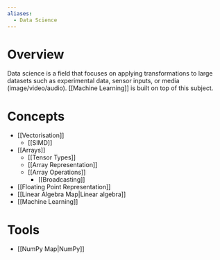 ```yaml
---
aliases:
  - Data Science
---
```

# Overview
Data science is a field that focuses on applying transformations to large datasets such as experimental data, sensor inputs, or media (image/video/audio). [[Machine Learning]] is built on top of this subject.

# Concepts
- [[Vectorisation]]
	- [[SIMD]]
- [[Arrays]]
	- [[Tensor Types]]
	- [[Array Representation]]
	- [[Array Operations]]
		- [[Broadcasting]]
- [[Floating Point Representation]]
- [[Linear Algebra Map|Linear algebra]]
- [[Machine Learning]]

# Tools
- [[NumPy Map|NumPy]]